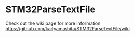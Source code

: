 # STM32ParseTextFile

Check out the wiki page for more information 
https://github.com/karlyamashita/STM32ParseTextFile/wiki

              
              
              
              

